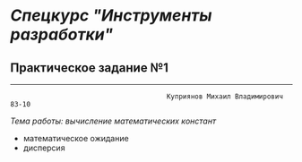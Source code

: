 #      ***Спецкурс "Инструменты разработки"***
##      **Практическое задание №1**
------------------------------------------------------------------------------  
                                           Куприянов Михаил Владимирович 83-10  

*Тема работы: вычисление математических констант*  
 - математическое ожидание
 - дисперсия
